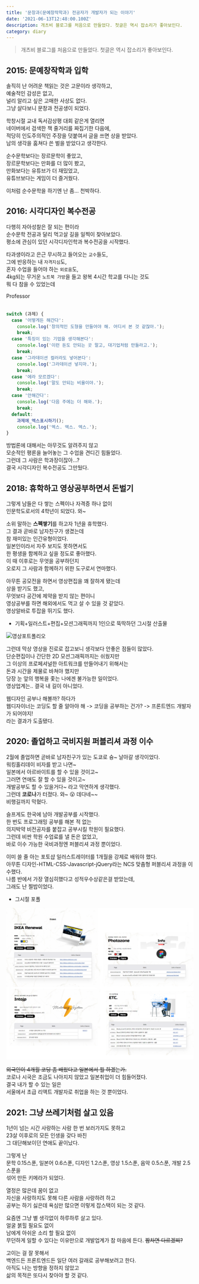 ```yaml
---
title: '문창과(문예창작학과) 전공자가 개발자가 되는 이야기'
date: '2021-06-13T12:48:00.100Z'
description: 개츠비 블로그를 처음으로 만들었다. 첫글은 역시 잡소리가 좋아보인다.
category: diary
---
```


> 개츠비 블로그를 처음으로 만들었다. 첫글은 역시 잡소리가 좋아보인다.

## 2015: 문예창작학과 입학

솔직히 난 어려운 책읽는 것은 고문이라 생각하고,  
예술적인 감성은 없고,  
널리 알리고 싶은 고매한 사상도 없다.  
그냥 살다보니 문창과 전공생이 되었다.

학창시절 교내 독서감상평 대회 같은게 열리면  
네이버에서 검색한 책 줄거리를 짜집기한 다음에,  
적당히 인도주의적인 주장을 덧붙여서 글을 쓰면 상을 받았다.  
남의 생각을 훔쳐다 쓴 벌을 받았다고 생각한다.

순수문학보다는 장르문학이 좋았고,  
장르문학보다는 만화를 더 많이 봤고,  
만화보다는 유튜브가 더 재밌었고,  
유튜브보다는 게임이 더 즐거웠다.

이처럼 순수문학을 하기엔 난 좀... 천박하다.

## 2016: 시각디자인 복수전공

다행히 자아성찰은 잘 되는 편이라  
순수문학 전공과 달리 먹고살 길을 일찍이 찾아보았다.  
평소에 관심이 있던 시각디자인학과 복수전공을 시작했다.

타과생이라고 은근 무시하고 들어오는 `교수`들도,  
그에 반응하는 내 `자격지심`도,  
혼자 수업을 들어야 하는 `외로움`도,  
4kg되는 무거운 `노트북 가방`을 들고 왕복 4시간 학교를 다니는 것도  
뭐 다 참을 수 있었는데

<div class="attach">Professor</div>

```Javascript

switch (과제) {
  case '어떻게든 해간다':
    console.log('창의적인 도형을 만들어야 해. 어디서 본 것 같잖아.');
    break;
  case '특징이 있는 기업을 생각해본다':
    console.log('이런 돈도 안되는 곳 말고, 대기업처럼 만들라고.');
    break;
  case '그라데이션 컬러라도 넣어본다':
    console.log('그라데이션 넣지마.');
    break;
  case '에라 모르겠다':
    console.log('말도 안되는 비율이야.');
    break;
  case '안해간다':
    console.log('다음 주에는 더 해와.');
    break;
  default:
    과제에_엑스표시하기();
    console.log('엑스. 엑스. 엑스.');
}

```

방법론에 대해서는 아무것도 알려주지 않고  
모순적인 평론을 늘어놓는 그 수업을 견디긴 힘들었다.  
그런데 그 사람은 학과장이잖아...?  
결국 시각디자인 복수전공도 그만뒀다.

## 2018: 휴학하고 영상공부하면서 돈벌기

그렇게 남들은 다 쌓는 스펙이나 자격증 하나 없이  
인문학도로서의 4학년이 되었다. 와~

소위 말하는 <strong>스펙쌓기</strong>를 하고자 1년을 휴학했다.  
그 결과 곧바로 남자친구가 생겼는데  
참 재미있는 인간유형이었다.  
일본인이라서 자주 보지도 못하면서도  
한 평생을 함께하고 싶을 정도로 좋아했다.  
이 때 이후로는 무엇을 공부하던지  
오로지 그 사람과 함께하기 위한 도구로서 연마했다.

아무튼 공모전을 하면서 영상편집을 꽤 잘하게 됐는데  
상을 받기도 했고,  
무엇보다 공간에 제약을 받지 않는 편이니  
영상공부를 하면 해외에서도 먹고 살 수 있을 것 같았다.  
영상알바로 투잡을 뛰기도 했다.

- 기획+일러스트+편집+모션그래픽까지 1인으로 뚝딱하던 그시절 산출물

![영상포트폴리오](../assets/portfolio2.gif)

그런데 막상 영상을 진로로 잡고보니
생각보다 안좋은 점들이 많았다.  
단순편집이나 간단한 2D 모션그래픽까지는 쉬웠지만  
그 이상의 프로페셔널한 아트워크를 만들어내기 위해서는  
돈과 시간을 제물로 바쳐야 했지만  
당장 눈 앞의 행복을 좇는 나에겐 불가능한 일이었다.  
영상업계는.. 결국 내 길이 아니었다.

웹디자인 공부나 해볼까? 하다가  
웹디자이너는 코딩도 할 줄 알아야 해 -> 코딩을 공부하는 건가?
-> 프론트엔드 개발자가 되어야지!  
라는 결과가 도출됐다.

## 2020: 졸업하고 국비지원 퍼블리셔 과정 이수

2월에 졸업하면 곧바로 남자친구가 있는 도쿄로 슝~ 날아갈 생각이었다.  
워킹홀리데이 비자를 받고 나면~  
일본에서 아르바이트를 할 수 있을 것이고~  
그러면 연애도 잘 할 수 있을 것이고~  
개발공부도 할 수 있을거다~ 라고 막연하게 생각했다.  
그런데 <strong>코로나</strong>가 터졌다. 와~ 😮 데다네~~  
비행길까지 막혔다.

슬프게도 한국에 남아 개발공부를 시작했다.  
한 번도 프로그래밍 공부를 해본 적 없는  
의지박약 비전공자를 붙잡고 공부시킬 학원이 필요했다.  
그런데 비싼 학원 수업료를 낼 돈은 없었고,  
바로 이수 가능한 국비과정엔 퍼블리셔 과정 뿐이었다.

이미 쓸 줄 아는 포토샵 일러스트레이터를 1개월을 강제로 배워야 했다.  
아무튼 디자인-HTML-CSS-Javascript-jQuery라는 NCS 맞춤형 퍼블리셔 과정을 이수했다.  
나름 반에서 가장 열심히했다고 성적우수상같은걸 받았는데,  
그래도 난 찔밥이었다.

- 그시절 포폴

![웹포트폴리오](../assets/portfolio3.gif)

~~외국인이 4개월 코딩 좀 배웠다고 일본에서 뭘 하겠는가.~~  
코로나 시국은 조금도 나아지지 않았고 일본취업이 더 힘들어졌다.  
결국 내가 할 수 있는 일은  
서울에서 초급 리액트 개발자로 취업을 하는 것 뿐이었다.

## 2021: 그냥 쓰레기처럼 살고 있음

1년이 넘는 시간 사랑하는 사람 한 번 보러가지도 못하고  
23살 이후로의 모든 인생을 갖다 바친  
그 대단해보이던 연애도 끝이났다.

그렇게 난  
문학 0.15스푼, 일본어 0.6스푼, 디자인 1.2스푼, 영상 1.5스푼, 음악 0.5스푼, 개발 2.5스푼을  
섞어 만든 키메라가 되었다.

열정은 많은데 꿈이 없고  
자신을 사랑하지도 못해 다른 사람을 사랑하려 하고  
공부는 하기 싫은데 욕심만 많으면 이렇게 잡스택이 되는 것 같다.

요즘엔 그냥 별 생각없이 하루하루 살고 있다.  
얼굴 붉힐 필요도 없이  
남에게 아쉬운 소리 할 필요 없이  
무던하게 일할 수 있다는 이유만으로 개발업계가 참 마음에 든다.
~~짬차면 다르겠찌?~~

고이는 걸 잘 못해서  
백엔드든 프론트엔드든 일단 여러 갈래로 공부해보려고 한다.  
아직도 나는 방향을 정하지 않았고  
삶의 목적은 또다시 찾아야 할 것 같다.
